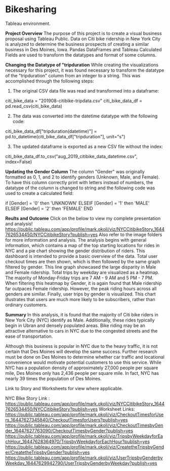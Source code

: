 # Bikesharing
Tableau environment.

**Project Overview**
The purpose of this project is to create a visual business proposal using Tableau Public. Data on Citi bike ridership in New York City is analyzed to determine the business prospects of creating a similar business in Des Moines, Iowa. Pandas DataFrames and Tableau Calculated Fields are used to transform the datatypes and format of some columns.

**Changing the Datatype of "tripduration**
While creating the visualizations necessary for this project, it was found necessary to transform the datatype of the "tripduration" column from an integer to a string. This was accomplished through the following steps:

1. The original CSV data file was read and transformed into a dataframe:

citi_bike_data = "201908-citibike-tripdata.csv"
citi_bike_data_df = pd.read_csv(citi_bike_data)

2. The data was converted into the datetime datatype with the following code:

citi_bike_data_df["tripduration(datetime)"] = pd.to_datetime(citi_bike_data_df["tripduration"], unit="s")

3. The updated dataframe is exported as a new CSV file without the index:

citi_bike_data_df.to_csv("aug_2019_citibike_data_datetime.csv", index=False)

**Updating the Gender Column**
The column "Gender" was originally formatted as 0, 1, and 2 to identify genders (Unknown, Male, and Female). To have this column correctly print with letters instead of numbers, the datatype of the column is changed to string and the following code was used to create a calculated field:

if [Gender] = '0' then 'UNKNOWN'
ELSEIF [Gender] = '1' then 'MALE'
ELSEIF [Gender] = '2' then 'FEMALE' END

**Reults and Outcome**
Click on the below to view my complete presentation and analysis!
https://public.tableau.com/app/profile/mark.okoli/viz/NYCCitibikeStory_16447626534450/NYCCitibikeStory?publish=yes
Also refer to the image folders for more information and analysis.
The analysis begins with general information, which contains a map of the top starting locations for rides in NYC and a pie chart showing the gender distribution of riders. This dashboard is intended to provide a basic overview of the data.
Total user checkout times are then shown, which is then followed by the same graph filtered by gender. This line graph showcased the large disparity in Male and Female ridership.
Total trips by weekday are visualized as a heatmap. The majority of Monday-Friday trips are 7 AM - 9 AM and 5 PM - 7 PM. When filtering this heatmap by Gender, it is again found that Male ridership far outpaces Female ridership. However, the peak riding hours across all genders are similar.
Finally, user trips by gender is visualized. This chart illustrates that users are much more likely to be subscribers, rather than ordinary customers.

**Summary**
In this analysis, it is found that the majority of Citi bike riders in New York City (NYC) identify as Male. Additionally, these rides typically begin in Ubran and densely populated areas. Bike riding may be an attractive alternative to cars in NYC due to the congested streets and the ease of transportation.

Although this business is popular in NYC due to the heavy traffic, it is not certain that Des Moines will develop the same success. Further research must be done on Des Moines to determine whether car traffic and locational convenience would motivate potential customers to use this service. While NYC has a population density of approximately 27,000 people per square mile, Des Moines only has 2,436 people per square mile. In fact, NYC has nearly 39 times the population of Des Moines.

Link to Story and Worksheets for view where applicable. 

NYC BIke Story Link : https://public.tableau.com/app/profile/mark.okoli/viz/NYCCitibikeStory_16447626534450/NYCCitibikeStory?publish=yes
Worksheet Links:
https://public.tableau.com/app/profile/mark.okoli/viz/CheckoutTimesforUsers_16447627345840/CheckoutTimesforUsers?publish=yes
https://public.tableau.com/app/profile/mark.okoli/viz/CheckoutTimesbyGender_16447627763090/CheckoutTimesbyGender?publish=yes
https://public.tableau.com/app/profile/mark.okoli/viz/TripsbyWeekdayforEachHour_16447628364970/TripsbyWeekdayforEachHour?publish=yes
https://public.tableau.com/app/profile/mark.okoli/viz/CreatetheTripsbyGender/CreatetheTripsbyGender?publish=yes
https://public.tableau.com/app/profile/mark.okoli/viz/UserTripsbyGenderbyWeekday_16447629942790/UserTripsbyGenderbyWeekday?publish=yes
